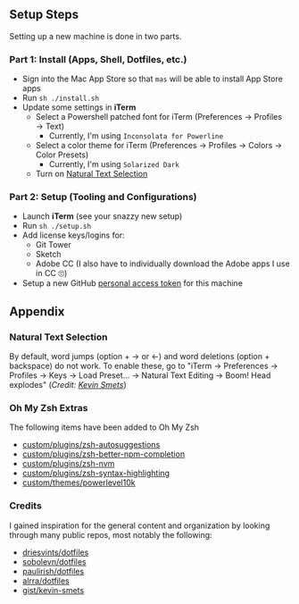 ## Setup Steps

Setting up a new machine is done in two parts.  

### Part 1: Install (Apps, Shell, Dotfiles, etc.)
- Sign into the Mac App Store so that `mas` will be able to install App Store apps
- Run `sh ./install.sh`
- Update some settings in **iTerm**
    - Select a Powershell patched font for iTerm (Preferences → Profiles → Text)
        - Currently, I'm using `Inconsolata for Powerline`
    - Select a color theme for iTerm (Preferences → Profiles → Colors → Color Presets)
        - Currently, I'm using `Solarized Dark`
    - Turn on [Natural Text Selection](#natural-text-selection)

### Part 2: Setup (Tooling and Configurations)
- Launch **iTerm** (see your snazzy new setup)
- Run `sh ./setup.sh`
- Add license keys/logins for:
    - Git Tower
    - Sketch
    - Adobe CC (I also have to individually download the Adobe apps I use in CC 🙄)
- Setup a new GitHub [personal access token](https://github.com/settings/tokens) for this machine

## Appendix

### Natural Text Selection
By default, word jumps (option + → or ←) and word deletions (option + backspace) do not work. To enable these, go to "iTerm → Preferences → Profiles → Keys → Load Preset... → Natural Text Editing → Boom! Head explodes" (_Credit: [Kevin Smets](https://gist.github.com/kevin-smets/8568070)_)

### Oh My Zsh Extras

The following items have been added to Oh My Zsh
- [custom/plugins/zsh-autosuggestions](https://github.com/zsh-users/zsh-autosuggestions)
- [custom/plugins/zsh-better-npm-completion](https://github.com/lukechilds/zsh-better-npm-completion)
- [custom/plugins/zsh-nvm](https://github.com/lukechilds/zsh-nvm)
- [custom/plugins/zsh-syntax-highlighting](https://github.com/zsh-users/zsh-syntax-highlighting)
- [custom/themes/powerlevel10k](https://github.com/romkatv/powerlevel10k)

### Credits

I gained inspiration for the general content and organization by looking through many public repos, most notably the following:
- [driesvints/dotfiles](https://github.com/driesvints/dotfiles)
- [sobolevn/dotfiles](https://github.com/sobolevn/dotfiles)
- [paulirish/dotfiles](https://github.com/paulirish/dotfiles)
- [alrra/dotfiles](https://github.com/alrra/dotfiles)
- [gist/kevin-smets](https://gist.github.com/kevin-smets/8568070)